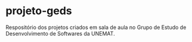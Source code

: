 # projeto-geds

Respositório dos projetos criados em sala de aula no Grupo de Estudo de Desenvolvimento de Softwares da UNEMAT.
